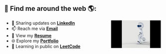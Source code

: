 ## 🚀 Find me around the web 🌎:  
<a href="https://github.com/anirithakolluri">
  <img align="right" width="160" src="https://github.com/AnirithaKolluri/Aniritha/blob/main/robbo.gif%20(1).gif">
</a>

- 🔗 Sharing updates on [**LinkedIn**](https://www.linkedin.com/in/aniritha-kolluri-b9a317301/)  
- 📫 Reach me via [**Email**](mailto:kollurianiritha@gmail.com)  
- 📄 View my [**Resume**](https://drive.google.com/file/d/1kk_tqjOwx0yN_I1lSljmKHWDpXyO-GBq/view?usp=sharing)  
- 🌐 Explore my [**Portfolio**](https://shivakrishna-portfolio.vercel.app/)  
- 🧠 Learning in public on [**LeetCode**](https://leetcode.com/u/BLrUOvMuvV/)
